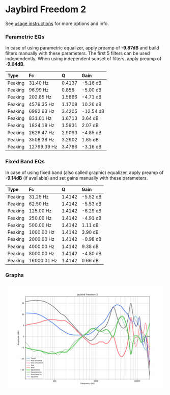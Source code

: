 # Jaybird Freedom 2
See [usage instructions](https://github.com/jaakkopasanen/AutoEq#usage) for more options and info.

### Parametric EQs
In case of using parametric equalizer, apply preamp of **-9.87dB** and build filters manually
with these parameters. The first 5 filters can be used independently.
When using independent subset of filters, apply preamp of **-9.64dB**.

| Type    | Fc          |      Q | Gain      |
|:--------|:------------|:-------|:----------|
| Peaking | 31.40 Hz    | 0.4137 | -5.16 dB  |
| Peaking | 96.99 Hz    | 0.858  | -5.00 dB  |
| Peaking | 202.85 Hz   | 1.5866 | -4.71 dB  |
| Peaking | 4579.35 Hz  | 1.1708 | 10.26 dB  |
| Peaking | 6992.63 Hz  | 3.4205 | -12.54 dB |
| Peaking | 831.01 Hz   | 1.6713 | 3.64 dB   |
| Peaking | 1824.18 Hz  | 1.5931 | 2.07 dB   |
| Peaking | 2626.47 Hz  | 2.9093 | -4.85 dB  |
| Peaking | 3508.38 Hz  | 3.2902 | 1.65 dB   |
| Peaking | 12799.39 Hz | 3.4786 | -3.16 dB  |

### Fixed Band EQs
In case of using fixed band (also called graphic) equalizer, apply preamp of **-9.14dB**
(if available) and set gains manually with these parameters.

| Type    | Fc          |      Q | Gain     |
|:--------|:------------|:-------|:---------|
| Peaking | 31.25 Hz    | 1.4142 | -5.52 dB |
| Peaking | 62.50 Hz    | 1.4142 | -5.53 dB |
| Peaking | 125.00 Hz   | 1.4142 | -6.29 dB |
| Peaking | 250.00 Hz   | 1.4142 | -4.91 dB |
| Peaking | 500.00 Hz   | 1.4142 | 1.11 dB  |
| Peaking | 1000.00 Hz  | 1.4142 | 3.90 dB  |
| Peaking | 2000.00 Hz  | 1.4142 | -0.98 dB |
| Peaking | 4000.00 Hz  | 1.4142 | 9.38 dB  |
| Peaking | 8000.00 Hz  | 1.4142 | -4.80 dB |
| Peaking | 16000.01 Hz | 1.4142 | 0.66 dB  |

### Graphs
![](./Jaybird%20Freedom%202.png)